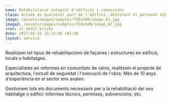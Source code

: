 ```yaml
---
name: Rehabilitació integral d'edificis i comunitats
claim: Actuem en qualsevol part de l'edifici, destinant el personal especialitzat per a cada tipus d'intervenció i incorporant les tecnologies més avançades.
image: /assets/images/samples/750x500/image_01.jpg
image2: /assets/images/samples/750x500/image_07.jpg
icon: sl-small-bricks
date: 2017-02-24 13:13:00 +01:00
layout: service
---
```


Realitzem tot tipus de rehabilitacions de façanes i estructures en edificis, locals o habitatges.

Especialistes en reformes en comunitats de veïns, realitzem el projecte de arquitectura, l'estudi de seguretat i l'execució de l'obra. Més de 10 anys d'experiència en el sector ens avalen.

Gestionem tots els documents necessaris per a la rehabilitació del seu habitatge o edifici: Informes tècnics, permisos, subvencions, etc.


